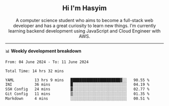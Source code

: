 <h2 align="center">Hi I'm Hasyim</h2>

<p align="center">A computer science student who aims to become a full-stack web developer and has a great curiosity to learn new things. I’m currently learning backend development using JavaScript and Cloud Engineer with AWS.</p>

---

📊 **Weekly development breakdown**

<!--START_SECTION:waka-->

```txt
From: 04 June 2024 - To: 11 June 2024

Total Time: 14 hrs 32 mins

YAML         13 hrs 9 mins   ██████████████████████▓░░   90.55 %
INI          36 mins         █░░░░░░░░░░░░░░░░░░░░░░░░   04.19 %
SSH Config   24 mins         ▓░░░░░░░░░░░░░░░░░░░░░░░░   02.77 %
Git Config   11 mins         ▒░░░░░░░░░░░░░░░░░░░░░░░░   01.35 %
Markdown     4 mins          ░░░░░░░░░░░░░░░░░░░░░░░░░   00.51 %
```

<!--END_SECTION:waka-->


<!-- - You can reach me on **hasyim11c@gmail.com** -->
